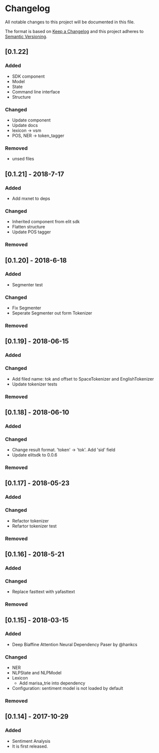# Changelog
All notable changes to this project will be documented in this file.

The format is based on [Keep a Changelog](http://keepachangelog.com/en/1.0.0/)
and this project adheres to [Semantic Versioning](http://semver.org/spec/v2.0.0.html).

## [0.1.22] 
### Added
- SDK component
- Model
- State
- Command line interface
- Structure
### Changed
- Update component
- Update docs
- lexicon -> vsm
- POS, NER -> token_tagger
### Removed
- unsed files

## [0.1.21] - 2018-7-17
### Added
- Add mxnet to deps
### Changed
- Inherited component from elit sdk
- Flatten structure
- Update POS tagger
### Removed

## [0.1.20] - 2018-6-18
### Added
- Segmenter test
### Changed
- Fix Segmenter
- Seperate Segmenter out form Tokenizer
### Removed

## [0.1.19] - 2018-06-15
### Added
### Changed
- Add filed name: tok and offset to SpaceTokenizer and EnglishTokenizer
- Update tokenizer tests
### Removed

## [0.1.18] - 2018-06-10
### Added
### Changed
- Change result format. 'token' -> 'tok'. Add 'sid' field
- Update elitsdk to 0.0.6
### Removed

## [0.1.17] - 2018-05-23
### Added
### Changed
- Refactor tokenizer
- Refartor tokenizer test
### Removed

## [0.1.16] - 2018-5-21
### Added
### Changed
- Replace fasttext with yafasttext
### Removed

## [0.1.15] - 2018-03-15
### Added
- Deep Biaffine Attention Neural Dependency Paser by @hankcs
### Changed
- NER
- NLPState and NLPModel
- Lexicon
    - Add marisa_trie into dependency
- Configuration: sentiment model is not loaded by default
### Removed

## [0.1.14] - 2017-10-29
### Added
- Sentiment Analysis
- It is first released.


[Unreleased]: https://github.com/elitcloud/elit/compare/0.1.6...HEAD
[0.1.5]: https://github.com/elitcloud/elit/compare/0.1.5...0.1.6
[0.1.4]: https://github.com/elitcloud/elit/compare/0.1.4...0.1.5
